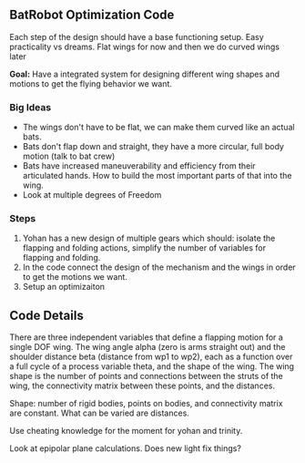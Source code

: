 ## BatRobot Optimization Code

Each step of the design should have a base functioning setup. Easy practicality vs dreams. Flat wings for now and then we do curved wings later


**Goal:** Have a integrated system for designing different wing shapes and motions to get the flying behavior we want. 

### Big Ideas
 - The wings don't have to be flat, we can make them curved like an actual bats.
 - Bats don't flap down and straight, they have a more circular, full body motion (talk to bat crew)
 - Bats have increased maneuverability and efficiency from their articulated hands. How to build the most important parts of that into the wing. 
 - Look at multiple degrees of Freedom

### Steps
1. Yohan has a new design of multiple gears which should: isolate the flapping and folding actions, simplify the number of variables for flapping and folding.
2. In the code connect the design of the mechanism and the wings in order to get the motions we want.
3. Setup an optimizaiton


## Code Details

There are three independent variables that define a flapping motion for a single DOF wing. The wing angle alpha (zero is arms straight out) and the shoulder distance beta (distance from wp1 to wp2), each as a function over a full cycle of a process variable theta, and the shape of the wing. The wing shape is the number of points and connections between the struts of the wing, the connectivity matrix between these points, and the distances.

Shape: number of rigid bodies, points on bodies, and connectivity matrix are constant. What can be varied are distances.

Use cheating knowledge for the moment for yohan and trinity.

Look at epipolar plane calculations. Does new light fix things?